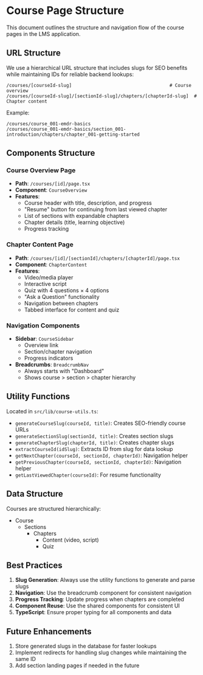 # Course Page Structure

This document outlines the structure and navigation flow of the course pages in the LMS application.

## URL Structure

We use a hierarchical URL structure that includes slugs for SEO benefits while maintaining IDs for reliable backend lookups:

```
/courses/[courseId-slug]                                    # Course overview
/courses/[courseId-slug]/[sectionId-slug]/chapters/[chapterId-slug]  # Chapter content
```

Example:
```
/courses/course_001-emdr-basics
/courses/course_001-emdr-basics/section_001-introduction/chapters/chapter_001-getting-started
```

## Components Structure

### Course Overview Page
- **Path**: `/courses/[id]/page.tsx`
- **Component**: `CourseOverview`
- **Features**:
  - Course header with title, description, and progress
  - "Resume" button for continuing from last viewed chapter
  - List of sections with expandable chapters
  - Chapter details (title, learning objective)
  - Progress tracking

### Chapter Content Page
- **Path**: `/courses/[id]/[sectionId]/chapters/[chapterId]/page.tsx`
- **Component**: `ChapterContent`
- **Features**:
  - Video/media player
  - Interactive script
  - Quiz with 4 questions × 4 options
  - "Ask a Question" functionality
  - Navigation between chapters
  - Tabbed interface for content and quiz

### Navigation Components
- **Sidebar**: `CourseSidebar`
  - Overview link
  - Section/chapter navigation
  - Progress indicators
- **Breadcrumbs**: `BreadcrumbNav`
  - Always starts with "Dashboard"
  - Shows course > section > chapter hierarchy

## Utility Functions

Located in `src/lib/course-utils.ts`:

- `generateCourseSlug(courseId, title)`: Creates SEO-friendly course URLs
- `generateSectionSlug(sectionId, title)`: Creates section slugs
- `generateChapterSlug(chapterId, title)`: Creates chapter slugs
- `extractCourseId(idSlug)`: Extracts ID from slug for data lookup
- `getNextChapter(courseId, sectionId, chapterId)`: Navigation helper
- `getPreviousChapter(courseId, sectionId, chapterId)`: Navigation helper
- `getLastViewedChapter(courseId)`: For resume functionality

## Data Structure

Courses are structured hierarchically:
- Course
  - Sections
    - Chapters
      - Content (video, script)
      - Quiz

## Best Practices

1. **Slug Generation**: Always use the utility functions to generate and parse slugs
2. **Navigation**: Use the breadcrumb component for consistent navigation
3. **Progress Tracking**: Update progress when chapters are completed
4. **Component Reuse**: Use the shared components for consistent UI
5. **TypeScript**: Ensure proper typing for all components and data

## Future Enhancements

1. Store generated slugs in the database for faster lookups
2. Implement redirects for handling slug changes while maintaining the same ID
3. Add section landing pages if needed in the future
